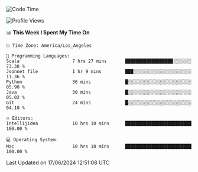 <!--START_SECTION:waka-->
![Code Time](http://img.shields.io/badge/Code%20Time-1%2C054%20hrs%2026%20mins-blue)

![Profile Views](http://img.shields.io/badge/Profile%20Views-0-blue)

📊 **This Week I Spent My Time On** 

```text
🕑︎ Time Zone: America/Los_Angeles

💬 Programming Languages: 
Scala                    7 hrs 27 mins       ██████████████████░░░░░░░   73.38 % 
Jsonnet file             1 hr 9 mins         ███░░░░░░░░░░░░░░░░░░░░░░   11.36 % 
Python                   36 mins             █░░░░░░░░░░░░░░░░░░░░░░░░   05.90 % 
Java                     30 mins             █░░░░░░░░░░░░░░░░░░░░░░░░   05.02 % 
Git                      24 mins             █░░░░░░░░░░░░░░░░░░░░░░░░   04.10 % 

🔥 Editors: 
Intellijidea             10 hrs 10 mins      █████████████████████████   100.00 % 

💻 Operating System: 
Mac                      10 hrs 10 mins      █████████████████████████   100.00 % 
```


 Last Updated on 17/06/2024 12:51:08 UTC
<!--END_SECTION:waka-->
